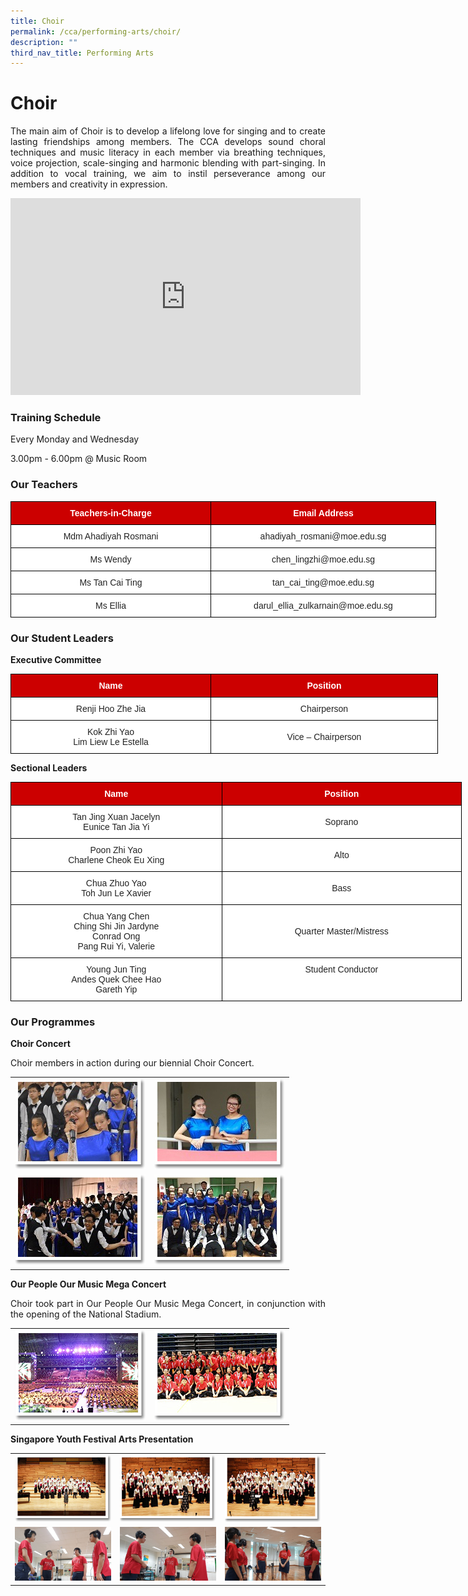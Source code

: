 ```yaml
---
title: Choir
permalink: /cca/performing-arts/choir/
description: ""
third_nav_title: Performing Arts
---
```

# **Choir**

<p style="text-align: justify;">The main aim of Choir is to develop a lifelong love for singing and to create lasting friendships among members. The CCA develops sound choral techniques and music literacy in each member via breathing techniques, voice projection, scale-singing and harmonic blending with part-singing. In addition to vocal training, we aim to instil perseverance among our members and creativity in expression.</p>

<iframe allowfullscreen="" allow="accelerometer; autoplay; clipboard-write; encrypted-media; gyroscope; picture-in-picture; web-share" frameborder="0" title="YouTube video player" src="https://www.youtube.com/embed/6GmgW5g8LnE" height="315" width="560"></iframe>

### **Training Schedule**  

Every Monday and Wednesday

3.00pm - 6.00pm @ Music Room

### **Our Teachers**

<style type="text/css">
.tg  {border-collapse:collapse;border-spacing:0;}
.tg td{border-color:black;border-style:solid;border-width:1px;font-family:Arial, sans-serif;font-size:14px;
  overflow:hidden;padding:10px 5px;word-break:normal;}
.tg th{border-color:black;border-style:solid;border-width:1px;font-family:Arial, sans-serif;font-size:14px;
  font-weight:normal;overflow:hidden;padding:10px 5px;word-break:normal;}
.tg .tg-xu5m{background-color:#C00;color:#FFF;font-weight:bold;text-align:center;vertical-align:top}
.tg .tg-lygy{background-color:#FFF;color:#222;text-align:center;vertical-align:top}
.tg .tg-a3j2{background-color:#FFF;color:#222;text-align:center;vertical-align:middle}
</style>
<table class="tg" style="undefined;table-layout: fixed; width: 700px">
<colgroup>
<col style="width: 320px">
<col style="width: 360px">
</colgroup>
<thead>
  <tr>
    <th class="tg-xu5m">Teachers-in-Charge</th>
    <th class="tg-xu5m">Email Address</th>
  </tr>
</thead>
<tbody>
  <tr>
    <td class="tg-lygy">Mdm Ahadiyah Rosmani<span style="color:#222;background-color:transparent"> </span></td>
    <td class="tg-lygy">ahadiyah_rosmani@moe.edu.sg<span style="color:#222;background-color:transparent"> </span></td>
  </tr>
  <tr>
    <td class="tg-a3j2"><span style="color:#222;background-color:transparent"> Ms Wendy</span></td>
    <td class="tg-a3j2"><span style="color:#222;background-color:transparent">chen_lingzhi@moe.edu.sg </span></td>
  </tr>
  <tr>
    <td class="tg-a3j2"><span style="color:#222;background-color:transparent">Ms Tan Cai Ting </span></td>
    <td class="tg-a3j2"><span style="color:#222;background-color:transparent">tan_cai_ting@moe.edu.sg </span></td>
  </tr>
  <tr>
    <td class="tg-a3j2"><span style="color:#222;background-color:transparent">Ms Ellia </span></td>
    <td class="tg-a3j2"><span style="color:#222;background-color:transparent">darul_ellia_zulkarnain@moe.edu.sg </span></td>
  </tr>
</tbody>
</table>

### **Our Student Leaders**

**Executive Committee**

<style type="text/css">
.tg  {border-collapse:collapse;border-spacing:0;}
.tg td{border-color:black;border-style:solid;border-width:1px;font-family:Arial, sans-serif;font-size:14px;
  overflow:hidden;padding:10px 5px;word-break:normal;}
.tg th{border-color:black;border-style:solid;border-width:1px;font-family:Arial, sans-serif;font-size:14px;
  font-weight:normal;overflow:hidden;padding:10px 5px;word-break:normal;}
.tg .tg-3lre{background-color:#FFF;color:#F00;text-align:center;vertical-align:top}
.tg .tg-xu5m{background-color:#C00;color:#FFF;font-weight:bold;text-align:center;vertical-align:top}
.tg .tg-a3j2{background-color:#FFF;color:#222;text-align:center;vertical-align:middle}
</style>
<table class="tg" style="undefined;table-layout: fixed; width: 700px">
<colgroup>
<col style="width: 320px">
<col style="width: 363px">
</colgroup>
<thead>
  <tr>
    <th class="tg-xu5m">Name</th>
    <th class="tg-xu5m">Position</th>
  </tr>
</thead>
<tbody>
  <tr>
    <td class="tg-a3j2"><span style="color:#222;background-color:transparent">Renji Hoo Zhe Jia</span></td>
    <td class="tg-a3j2"><span style="color:#222;background-color:transparent">Chairperson</span></td>
  </tr>
  <tr>
    <td class="tg-3lre"><span style="color:#222;background-color:transparent">Kok Zhi Yao</span><br><span style="color:#222;background-color:transparent">Lim Liew Le Estella </span><br></td>
    <td class="tg-a3j2"><span style="color:#222;background-color:transparent">Vice – Chairperson</span></td>
  </tr>
</tbody></table>

**Sectional Leaders**

<style type="text/css">
.tg  {border-collapse:collapse;border-spacing:0;}
.tg td{border-color:black;border-style:solid;border-width:1px;font-family:Arial, sans-serif;font-size:14px;
  overflow:hidden;padding:10px 5px;word-break:normal;}
.tg th{border-color:black;border-style:solid;border-width:1px;font-family:Arial, sans-serif;font-size:14px;
  font-weight:normal;overflow:hidden;padding:10px 5px;word-break:normal;}
.tg .tg-3lre{background-color:#FFF;color:#F00;text-align:center;vertical-align:top}
.tg .tg-xu5m{background-color:#C00;color:#FFF;font-weight:bold;text-align:center;vertical-align:top}
.tg .tg-a3j2{background-color:#FFF;color:#222;text-align:center;vertical-align:middle}
.tg .tg-lygy{background-color:#FFF;color:#222;text-align:center;vertical-align:top}
</style>
<table class="tg" style="undefined;table-layout: fixed; width: 722px">
<colgroup>
<col style="width: 338px">
<col style="width: 384px">
</colgroup>
<thead>
  <tr>
    <th class="tg-xu5m">Name</th>
    <th class="tg-xu5m">Position</th>
  </tr>
</thead>
  <tbody><tr>
    <td class="tg-a3j2"><span style="color:#222;background-color:transparent">Tan Jing Xuan Jacelyn</span><br><span style="color:#222;background-color:transparent">Eunice Tan Jia Yi </span></td>
    <td class="tg-a3j2"><span style="color:#222;background-color:transparent">Soprano</span></td>
  </tr>
  <tr>
    <td class="tg-lygy">Poon Zhi Yao<br>Charlene Cheok Eu Xing <br></td>
    <td class="tg-a3j2"><span style="color:#222;background-color:transparent">Alto</span></td>
  </tr>
  <tr>
    <td class="tg-3lre"><span style="color:#222;background-color:transparent">Chua Zhuo Yao</span><br><span style="color:#222;background-color:transparent">Toh Jun Le Xavier</span><br></td>
    <td class="tg-a3j2"><span style="color:#222;background-color:transparent">Bass </span></td>
  </tr>
  <tr>
    <td class="tg-lygy">    <span style="color:#222;background-color:transparent">Chua Yang Chen</span><br><span style="color:#222;background-color:transparent">Ching Shi Jin Jardyne</span><br><span style="color:#222;background-color:transparent">Conrad Ong</span><br><span style="color:#222;background-color:transparent">Pang Rui Yi, Valerie</span><br></td>
    <td class="tg-a3j2"><span style="color:#222;background-color:transparent">Quarter Master/Mistress</span></td>
  </tr>
  <tr>
    <td class="tg-3lre"><span style="color:#222;background-color:transparent">Young Jun Ting </span><br><span style="color:#222;background-color:transparent">Andes Quek Chee Hao</span><br><span style="color:#222;background-color:transparent">Gareth Yip</span><br></td>
    <td class="tg-3lre"><span style="color:#222;background-color:transparent">Student Conductor </span></td>
  </tr>
</tbody></table>

### **Our Programmes**

**Choir Concert**

<p style="text-align: justify;">Choir members in action during our biennial Choir Concert.</p>

|   |   |   
|:---:|:---:|
| ![](/images/Cca/Choir/DSC_0798.jpg)   | <img src="/images/Cca/Choir/MJR%20Student%20Leaders-0245.jpg" style="width:%">   |
|![](/images/Cca/Choir/DSC_0584.jpg) |![](/images/Cca/Choir/choir.jpg)   |

**Our People Our Music Mega Concert**

<p style="text-align: justify;">Choir took part in Our People Our Music Mega Concert, in conjunction with the opening of the National Stadium.</p>

|   |   | 
|:---:|:---:|
|  ![](/images/Cca/Choir/choir06.png)   | ![](/images/Cca/Choir/choir07.png)     |  

**Singapore Youth Festival Arts Presentation**

|   |   |   |
|:---:|:---:|:---:|
| ![](/images/Cca/Choir/choir08.png) 	  | ![](/images/Cca/Choir/choir09.png)	 |    ![](/images/Cca/Choir/choir10.png)  	|
| ![](/images/Cca/Choir/Recording1.jpg)   |![](/images/Cca/Choir/Recording3.jpg)  	  |   ![](/images/Cca/Choir/Recording4.jpg)	| |